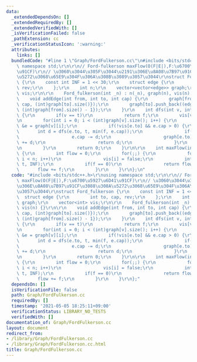 ```yaml
---
data:
  _extendedDependsOn: []
  _extendedRequiredBy: []
  _extendedVerifiedWith: []
  _isVerificationFailed: false
  _pathExtension: cc
  _verificationStatusIcon: ':warning:'
  attributes:
    links: []
  bundledCode: "#line 1 \"Graph/FordFulkerson.cc\"\n#include <bits/stdc++.h>\r\nusing\
    \ namespace std;\r\n\r\n// Ford-fulkerson maxFlow(O(F|E|),F:\u6700\u5927\u6D41\
    \u91CF)\r\n// \u3060\u3044\u305F\u3044\u2191\u306E\u8A08\u7B97\u91CF\u3088\u308A\
    \u5272\u3068\u65E9\u304F\u306A\u308B\u3089\u3057\u3044\r\nstruct Ford_fulkerson\
    \ {\r\n    const int INF = 1 << 30;\r\n    struct edge {\r\n        int to, cap,\
    \ rev;\r\n    };\r\n    int n;\r\n    vector<vector<edge>> graph;\r\n    vector<int>\
    \ vis;\r\n\r\n    Ford_fulkerson(int _n) : n(_n), graph(n), vis(n) {}\r\n\r\n\
    \    void addEdge(int from, int to, int cap) {\r\n        graph[from].push_back((edge){to,\
    \ cap, (int)graph[to].size()});\r\n        graph[to].push_back((edge){from, 0,\
    \ (int)graph[from].size() - 1});\r\n    }\r\n    int dfs(int v, int t, int f)\
    \ {\r\n        if(v == t)\r\n            return f;\r\n        vis[v] = true;\r\
    \n        for(int i = 0; i < (int)graph[v].size(); i++) {\r\n            edge\
    \ &e = graph[v][i];\r\n            if(!vis[e.to] && e.cap > 0) {\r\n         \
    \       int d = dfs(e.to, t, min(f, e.cap));\r\n                if(d > 0) {\r\n\
    \                    e.cap -= d;\r\n                    graph[e.to][e.rev].cap\
    \ += d;\r\n                    return d;\r\n                }\r\n            }\r\
    \n        }\r\n        return 0;\r\n    }\r\n\r\n    int maxFlow(int s, int t)\
    \ {\r\n        int flow = 0;\r\n        for(;;) {\r\n            for(int i = 0;\
    \ i < n; i++)\r\n                vis[i] = false;\r\n            int f = dfs(s,\
    \ t, INF);\r\n            if(f == 0)\r\n                return flow;\r\n     \
    \       flow += f;\r\n        }\r\n    }\r\n};\n"
  code: "#include <bits/stdc++.h>\r\nusing namespace std;\r\n\r\n// Ford-fulkerson\
    \ maxFlow(O(F|E|),F:\u6700\u5927\u6D41\u91CF)\r\n// \u3060\u3044\u305F\u3044\u2191\
    \u306E\u8A08\u7B97\u91CF\u3088\u308A\u5272\u3068\u65E9\u304F\u306A\u308B\u3089\
    \u3057\u3044\r\nstruct Ford_fulkerson {\r\n    const int INF = 1 << 30;\r\n  \
    \  struct edge {\r\n        int to, cap, rev;\r\n    };\r\n    int n;\r\n    vector<vector<edge>>\
    \ graph;\r\n    vector<int> vis;\r\n\r\n    Ford_fulkerson(int _n) : n(_n), graph(n),\
    \ vis(n) {}\r\n\r\n    void addEdge(int from, int to, int cap) {\r\n        graph[from].push_back((edge){to,\
    \ cap, (int)graph[to].size()});\r\n        graph[to].push_back((edge){from, 0,\
    \ (int)graph[from].size() - 1});\r\n    }\r\n    int dfs(int v, int t, int f)\
    \ {\r\n        if(v == t)\r\n            return f;\r\n        vis[v] = true;\r\
    \n        for(int i = 0; i < (int)graph[v].size(); i++) {\r\n            edge\
    \ &e = graph[v][i];\r\n            if(!vis[e.to] && e.cap > 0) {\r\n         \
    \       int d = dfs(e.to, t, min(f, e.cap));\r\n                if(d > 0) {\r\n\
    \                    e.cap -= d;\r\n                    graph[e.to][e.rev].cap\
    \ += d;\r\n                    return d;\r\n                }\r\n            }\r\
    \n        }\r\n        return 0;\r\n    }\r\n\r\n    int maxFlow(int s, int t)\
    \ {\r\n        int flow = 0;\r\n        for(;;) {\r\n            for(int i = 0;\
    \ i < n; i++)\r\n                vis[i] = false;\r\n            int f = dfs(s,\
    \ t, INF);\r\n            if(f == 0)\r\n                return flow;\r\n     \
    \       flow += f;\r\n        }\r\n    }\r\n};"
  dependsOn: []
  isVerificationFile: false
  path: Graph/FordFulkerson.cc
  requiredBy: []
  timestamp: '2021-05-05 18:25:11+09:00'
  verificationStatus: LIBRARY_NO_TESTS
  verifiedWith: []
documentation_of: Graph/FordFulkerson.cc
layout: document
redirect_from:
- /library/Graph/FordFulkerson.cc
- /library/Graph/FordFulkerson.cc.html
title: Graph/FordFulkerson.cc
---
```

